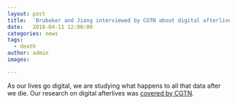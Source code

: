 ```yaml
---
layout: post
title:  'Brubaker and Jiang interviewed by CGTN about digital afterlives'
date:   2018-04-11 12:00:00
categories: news
tags:
  - death
author: admin
images:

---
```

As our lives go digital, we are studying what happens to all that data after we die. Our research on digital afterlives was [covered by CGTN](https://news.cgtn.com/news/7a556a4e7a454464776c6d636a4e6e62684a4856/share_p.html).
